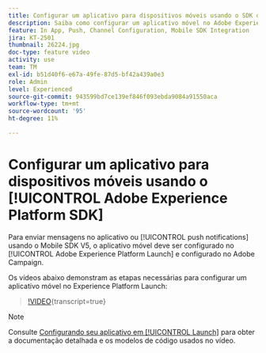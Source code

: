```yaml
---
title: Configurar um aplicativo para dispositivos móveis usando o SDK da Adobe Experience Platform
description: Saiba como configurar um aplicativo móvel no Adobe Experience Platform Launch e como configurá-lo no Adobe Campaign.
feature: In App, Push, Channel Configuration, Mobile SDK Integration
jira: KT-2501
thumbnail: 26224.jpg
doc-type: feature video
activity: use
team: TM
exl-id: b51d40f6-e67a-49fe-87d5-bf42a439a0e3
role: Admin
level: Experienced
source-git-commit: 943599bd7ce139ef846f093ebda9084a91550aca
workflow-type: tm+mt
source-wordcount: '95'
ht-degree: 11%

---
```



# Configurar um aplicativo para dispositivos móveis usando o [!UICONTROL Adobe Experience Platform SDK]

Para enviar mensagens no aplicativo ou [!UICONTROL push notifications] usando o Mobile SDK V5, o aplicativo móvel deve ser configurado no [!UICONTROL Adobe Experience Platform Launch] e configurado no Adobe Campaign.

Os vídeos abaixo demonstram as etapas necessárias para configurar um aplicativo móvel no Experience Platform Launch:

>[!VIDEO](https://video.tv.adobe.com/v/40906?learn=on&captions=por_br){transcript=true}

>[!NOTE]
>
>Consulte [Configurando seu aplicativo em [!UICONTROL Launch]](https://experienceleague.adobe.com/docs/campaign-standard/using/administrating/configuring-channels/configuring-a-mobile-application.html?lang=pt-BR) para obter a documentação detalhada e os modelos de código usados no vídeo.
